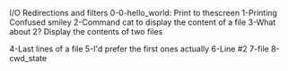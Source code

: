 I/O Redirections and filters
0-0-hello_world: Print to thescreen
1-Printing Confused smiley
2-Command cat to display the content of a file
3-What about 2? Display the contents of two files

4-Last lines of a file
5-I'd prefer the first ones actually
6-Line #2
7-file
8-cwd_state
